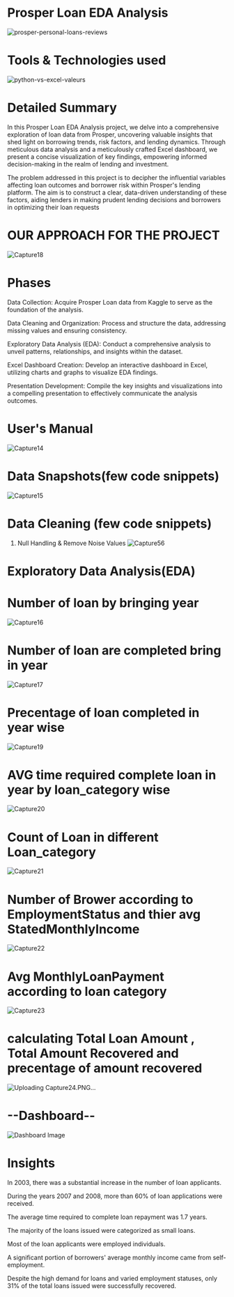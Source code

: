 # Prosper Loan EDA Analysis
![prosper-personal-loans-reviews](https://github.com/Ashraf7474/Prosper_Loan_EDA_Analysis/assets/131772000/ca18e054-1a0c-4b68-bc89-965e2d4a3761)

# Tools & Technologies used
![python-vs-excel-valeurs](https://github.com/Ashraf7474/Prosper_Loan_EDA_Analysis/assets/131772000/4f29c581-cdd0-4862-af34-6366e338cea0)

# Detailed Summary

In this Prosper Loan EDA Analysis project, we delve into a comprehensive exploration of loan data from Prosper, uncovering valuable insights that shed light on borrowing trends, risk factors, and lending dynamics. Through meticulous data analysis and a meticulously crafted Excel dashboard, we present a concise visualization of key findings, empowering informed decision-making in the realm of lending and investment.

The problem addressed in this project is to decipher the influential variables affecting loan outcomes and borrower risk within Prosper's lending platform. The aim is to construct a clear, data-driven understanding of these factors, aiding lenders in making prudent lending decisions and borrowers in optimizing their loan requests

# OUR APPROACH FOR THE PROJECT
![Capture18](https://github.com/Ashraf7474/Prosper_Loan_EDA_Analysis/assets/131772000/c5ddbbcd-5e48-4605-a62f-7552ba9a7a75)

# Phases

Data Collection: Acquire Prosper Loan data from Kaggle to serve as the foundation of the analysis.

Data Cleaning and Organization: Process and structure the data, addressing missing values and ensuring consistency.

Exploratory Data Analysis (EDA): Conduct a comprehensive analysis to unveil patterns, relationships, and insights within the dataset.

Excel Dashboard Creation: Develop an interactive dashboard in Excel, utilizing charts and graphs to visualize EDA findings.

Presentation Development: Compile the key insights and visualizations into a compelling presentation to effectively communicate the analysis outcomes.

# User's Manual
![Capture14](https://github.com/Ashraf7474/Prosper_Loan_EDA_Analysis/assets/131772000/955d0514-0cdc-4ff0-85ac-628399604f6d)

# Data Snapshots(few code snippets)
![Capture15](https://github.com/Ashraf7474/Prosper_Loan_EDA_Analysis/assets/131772000/7cfcf929-a188-49b4-bd83-ecf8052fd6e0)

# Data Cleaning (few code snippets)
 1. Null Handling & Remove Noise Values
    ![Capture56](https://github.com/Ashraf7474/Prosper_Loan_EDA_Analysis/assets/131772000/a9a88d36-d4c1-46dd-b293-7ba91d3a5bff)


#  Exploratory Data Analysis(EDA)

# Number of loan by bringing year
![Capture16](https://github.com/Ashraf7474/Prosper_Loan_EDA_Analysis/assets/131772000/01b04d7c-96c1-49b6-a2ae-44df3047cf1f)

# Number of loan are completed bring in year
![Capture17](https://github.com/Ashraf7474/Prosper_Loan_EDA_Analysis/assets/131772000/f5897d6c-b63a-42ef-b5a7-feb405dcf560)

# Precentage of loan completed in year wise
![Capture19](https://github.com/Ashraf7474/Prosper_Loan_EDA_Analysis/assets/131772000/1c38417b-4d95-4ebd-9f15-2afa270353be)

# AVG time required complete loan in year by loan_category wise
![Capture20](https://github.com/Ashraf7474/Prosper_Loan_EDA_Analysis/assets/131772000/da357767-0a02-42d1-9b8c-6a39dab3c453)

# Count of Loan in different Loan_category
![Capture21](https://github.com/Ashraf7474/Prosper_Loan_EDA_Analysis/assets/131772000/698f4fea-3822-4e78-8b12-19200d259b9f)

# Number of Brower according to EmploymentStatus and thier avg StatedMonthlyIncome
![Capture22](https://github.com/Ashraf7474/Prosper_Loan_EDA_Analysis/assets/131772000/4c493689-a8d4-4282-899c-b0cd09dfd2be)

# Avg MonthlyLoanPayment according to loan category
![Capture23](https://github.com/Ashraf7474/Prosper_Loan_EDA_Analysis/assets/131772000/3480ee5e-2005-4b4b-85f1-b459ff159855)

# calculating Total Loan Amount , Total Amount Recovered and precentage of amount recovered
![Uploading Capture24.PNG…]()


# --Dashboard--

![Dashboard Image](https://github.com/Ashraf7474/Prosper_Loan_EDA_Analysis/assets/131772000/c0960d16-a2ba-4a16-a7ef-be0c18573905)

# Insights

In 2003, there was a substantial increase in the number of loan applicants.

During the years 2007 and 2008, more than 60% of loan applications were received.

The average time required to complete loan repayment was 1.7 years.

The majority of the loans issued were categorized as small loans.

Most of the loan applicants were employed individuals.

A significant portion of borrowers' average monthly income came from self-employment.

Despite the high demand for loans and varied employment statuses, only 31% of the total loans issued were successfully recovered.



















